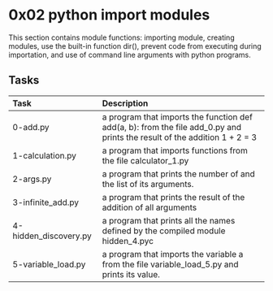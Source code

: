 # 0x02 python import modules
This section contains module functions: importing module, creating modules, use the built-in function dir(), prevent code from executing during importation, and use of command line arguments with python programs.

## Tasks

| Task | Description |
|:--|:--|
| 0-add.py | a program that imports the function def add(a, b): from the file add_0.py and prints the result of the addition 1 + 2 = 3 |
| 1-calculation.py | a program that imports functions from the file calculator_1.py |
| 2-args.py | a program that prints the number of and the list of its arguments. |
| 3-infinite_add.py | a program that prints the result of the addition of all arguments |
| 4-hidden_discovery.py | a program that prints all the names defined by the compiled module hidden_4.pyc |
| 5-variable_load.py | a program that imports the variable a from the file variable_load_5.py and prints its value. |
